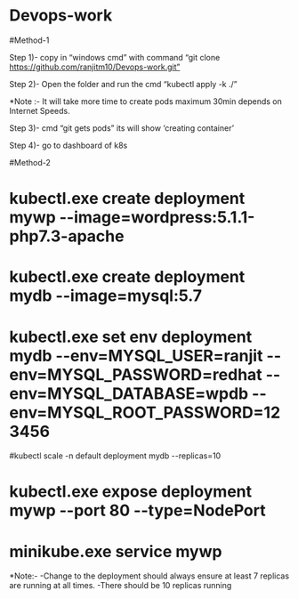 # Devops-work

#Method-1

Step 1)- copy in “windows cmd” with command
 “git clone https://github.com/ranjitm10/Devops-work.git”
 
Step 2)- Open the folder and run the cmd
 “kubectl apply -k ./”
 
 *Note :- It will take more time to create pods maximum 30min depends on Internet
Speeds.

Step 3)- cmd “git gets pods” its will show ‘creating container’

Step 4)- go to dashboard of k8s

#Method-2

# kubectl.exe create deployment mywp --image=wordpress:5.1.1-php7.3-apache
# kubectl.exe create deployment mydb --image=mysql:5.7
# kubectl.exe set env deployment mydb  --env=MYSQL_USER=ranjit --env=MYSQL_PASSWORD=redhat --env=MYSQL_DATABASE=wpdb --env=MYSQL_ROOT_PASSWORD=123456
#kubectl scale -n default deployment mydb --replicas=10
# kubectl.exe expose deployment mywp --port 80 --type=NodePort
# minikube.exe service mywp

*Note:-
-Change to the deployment should always ensure at least 7 replicas are running at all times.
-There should be 10 replicas running
